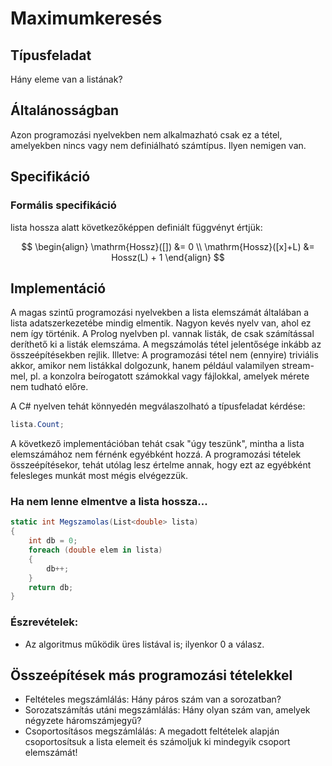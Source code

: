 # Maximumkeresés

## Típusfeladat
Hány eleme van a listának?

## Általánosságban
Azon programozási nyelvekben nem alkalmazható csak ez a tétel, amelyekben nincs vagy nem definiálható számtípus. Ilyen nemigen van. 

## Specifikáció

### Formális specifikáció
lista hossza alatt következőképpen definiált függvényt értjük:

$$
\begin{align}
    \mathrm{Hossz}([]) &= 0
\\  \mathrm{Hossz}([x]+L) &= Hossz(L) + 1
\end{align}
$$


## Implementáció
A magas szintű programozási nyelvekben a lista elemszámát általában a lista adatszerkezetébe mindig elmentik. Nagyon kevés nyelv van, ahol ez nem így történik. A Prolog nyelvben pl. vannak listák, de csak számítással deríthető ki a listák elemszáma. A megszámolás tétel jelentősége inkább az összeépítésekben rejlik. Illetve: A programozási tétel nem (ennyire) triviális akkor, amikor nem listákkal dolgozunk, hanem például valamilyen stream-mel, pl. a konzolra beírogatott számokkal vagy fájlokkal, amelyek mérete nem tudható előre. 

A C# nyelven tehát könnyedén megválaszolható a típusfeladat kérdése:
```cs
lista.Count;
```

A következő implementációban tehát csak "úgy teszünk", mintha a lista elemszámához nem férnénk egyébként hozzá. A programozási tételek összeépítésekor, tehát utólag lesz értelme annak, hogy ezt az egyébként felesleges munkát most mégis elvégezzük. 

### Ha nem lenne elmentve a lista hossza...
```cs
static int Megszamolas(List<double> lista)
{
    int db = 0;
    foreach (double elem in lista)
    {
        db++;
    }
    return db;
}
```
### Észrevételek:
- Az algoritmus működik üres listával is; ilyenkor 0 a válasz.


## Összeépítések más programozási tételekkel
- Feltételes megszámlálás: Hány páros szám van a sorozatban?
- Sorozatszámítás utáni megszámlálás: Hány olyan szám van, amelyek négyzete háromszámjegyű?
- Csoportosításos megszámlálás: A megadott feltételek alapján csoportosítsuk a lista elemeit és számoljuk ki mindegyik csoport elemszámát!
